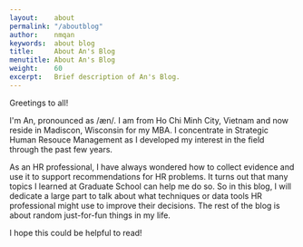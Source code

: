 ```yaml
---
layout:    about
permalink: "/aboutblog"
author:    nmqan
keywords:  about blog
title:     About An's Blog
menutitle: About An's Blog
weight:    60
excerpt:   Brief description of An's Blog.
--- 
```


Greetings to all!

I'm An, pronounced as /æn/. I am from Ho Chi Minh City, Vietnam and now reside in Madiscon, Wisconsin for my MBA. I concentrate in Strategic Human Resouce Management as I developed my interest in the field through the past few years.

As an HR professional, I have always wondered how to collect evidence and use it to support recommendations for HR problems. It turns out that many topics I learned at Graduate School can help me do so. So in this blog, I will dedicate a large part to talk about what techniques or data tools HR professional might use to improve their decisions. The rest of the blog is about random just-for-fun things in my life.

I hope this could be helpful to read!
